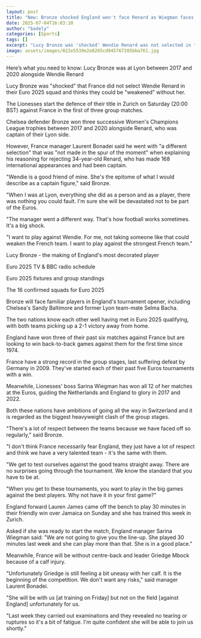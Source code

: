 ```yaml
---
layout: post
title: "New: Bronze shocked England won't face Renard as Wiegman faces James decision"
date: 2025-07-04T16:03:10
author: "badely"
categories: [Sports]
tags: []
excerpt: "Lucy Bronze was 'shocked' Wendie Renard was not selected in the France squad for Euro 2025."
image: assets/images/022e5539e2e8265cd945767285bba761.jpg
---
```


Here’s what you need to know: Lucy Bronze was at Lyon between 2017 and 2020 alongside Wendie Renard

Lucy Bronze was "shocked" that France did not select Wendie Renard in their Euro 2025 squad and thinks they could be "weakened" without her.

The Lionesses start the defence of their title in Zurich on Saturday (20:00 BST) against France in the first of three group matches.

Chelsea defender Bronze won three successive Women's Champions League trophies between 2017 and 2020 alongside Renard, who was captain of their Lyon side.

However, France manager Laurent Bonadei said he went with "a different selection" that was "not made in the spur of the moment" when explaining his reasoning for rejecting 34-year-old Renard, who has made 168 international appearances and had been captain.

"Wendie is a good friend of mine. She's the epitome of what I would describe as a captain figure," said Bronze. 

"When I was at Lyon, everything she did as a person and as a player, there was nothing you could fault. I'm sure she will be devastated not to be part of the Euros.

"The manager went a different way. That's how football works sometimes. It's a big shock.

"I want to play against Wendie. For me, not taking someone like that could weaken the French team. I want to play against the strongest French team."

Lucy Bronze - the making of England's most decorated player

Euro 2025 TV & BBC radio schedule

Euro 2025 fixtures and group standings

The 16 confirmed squads for Euro 2025

Bronze will face familiar players in England's tournament opener, including Chelsea's Sandy Baltimore and former Lyon team-mate Selma Bacha.

The two nations know each other well having met in Euro 2025 qualifying, with both teams picking up a 2-1 victory away from home. 

England have won three of their past six matches against France but are looking to win back-to-back games against them for the first time since 1974.

France have a strong record in the group stages, last suffering defeat by Germany in 2009. They've started each of their past five Euros tournaments with a win.

Meanwhile, Lionesses' boss Sarina Wiegman has won all 12 of her matches at the Euros, guiding the Netherlands and England to glory in 2017 and 2022.

Both these nations have ambitions of going all the way in Switzerland and it is regarded as the biggest heavyweight clash of the group stages.

"There's a lot of respect between the teams because we have faced off so regularly," said Bronze. 

"I don't think France necessarily fear England, they just have a lot of respect and think we have a very talented team - it's the same with them. 

"We get to test ourselves against the good teams straight away. There are no surprises going through the tournament. We know the standard that you have to be at. 

"When you get to these tournaments, you want to play in the big games against the best players. Why not have it in your first game?"

England forward Lauren James came off the bench to play 30 minutes in their friendly win over Jamaica on Sunday and she has trained this week in Zurich.

Asked if she was ready to start the match, England manager Sarina Wiegman said: "We are not going to give you the line-up. She played 30 minutes last week and she can play more than that. She is in a good place."

Meanwhile, France will be without centre-back and leader Griedge Mbock because of a calf injury.

"Unfortunately Griedge is still feeling a bit uneasy with her calf. It is the beginning of the competition. We don't want any risks," said manager Laurent Bonadei.

"She will be with us [at training on Friday] but not on the field [against England] unfortunately for us.

"Last week they carried out examinations and they revealed no tearing or ruptures so it's a bit of fatigue. I'm quite confident she will be able to join us shortly."

